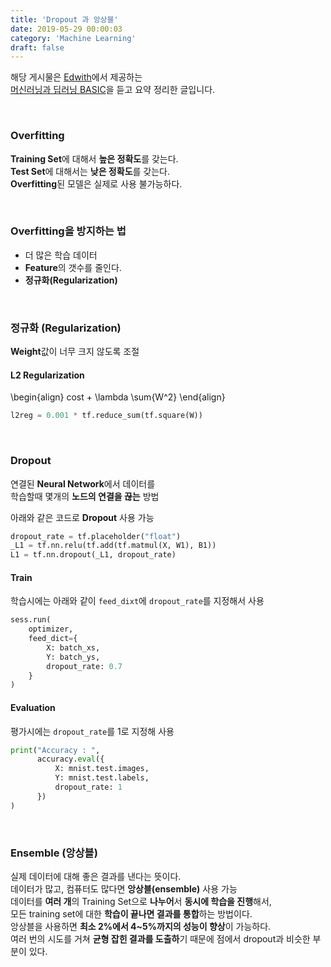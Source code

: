 ```yaml
---
title: 'Dropout 과 앙상블'
date: 2019-05-29 00:00:03
category: 'Machine Learning'
draft: false
---
```


해당 게시물은 [Edwith](https://www.edwith.org)에서 제공하는<br/>
[머신러닝과 딥러닝 BASIC](https://www.edwith.org/others26/joinLectures/9829)을 듣고 요약 정리한 글입니다.

<br/>

### Overfitting

**Training Set**에 대해서 **높은 정확도**를 갖는다.<br/>
**Test Set**에 대해서는 **낮은 정확도**를 갖는다.<br/>
**Overfitting**된 모델은 실제로 사용 불가능하다.<br/>

<br/>

### Overfitting을 방지하는 법

- 더 많은 학습 데이터
- **Feature**의 갯수를 줄인다.
- **정규화(Regularization)**

<br/>

### 정규화 (Regularization)

**Weight**값이 너무 크지 않도록 조절<br/>

#### L2 Regularization

\begin{align}
cost + \lambda \sum{W^2}
\end{align}

```python
l2reg = 0.001 * tf.reduce_sum(tf.square(W))
```

<br/>

### Dropout

연결된 **Neural Network**에서 데이터를<br/>
학습할때 몇개의 **노드의 연결을 끊는** 방법

아래와 같은 코드로 **Dropout** 사용 가능

```python
dropout_rate = tf.placeholder("float")
_L1 = tf.nn.relu(tf.add(tf.matmul(X, W1), B1))
L1 = tf.nn.dropout(_L1, dropout_rate)
```

#### Train

학습시에는 아래와 같이 `feed_dixt`에 `dropout_rate`를 지정해서 사용

```python
sess.run(
    optimizer,
    feed_dict={
        X: batch_xs,
        Y: batch_ys,
        dropout_rate: 0.7
    }
)
```

#### Evaluation

평가시에는 `dropout_rate`를 1로 지정해 사용

```python
print("Accuracy : ",
      accuracy.eval({
          X: mnist.test.images,
          Y: mnist.test.labels,
          dropout_rate: 1
      })
)
```

<br/>

### Ensemble (앙상블)

실제 데이터에 대해 좋은 결과를 낸다는 뜻이다.<br/>
데이터가 많고, 컴퓨터도 많다면 **앙상블(ensemble)** 사용 가능<br/>
데이터를 **여러 개**의 Training Set으로 **나누어**서 **동시에 학습을 진행**해서,<br/>
모든 training set에 대한 **학습이 끝나면 결과를 통합**하는 방법이다.<br/>
앙상블을 사용하면 **최소 2%에서 4~5%까지의 성능이 향상**이 가능하다.<br/>
여러 번의 시도를 거쳐 **균형 잡힌 결과를 도출하**기 때문에 점에서 dropout과 비슷한 부분이 있다.<br/>
